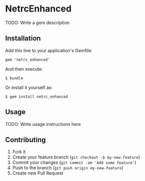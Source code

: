 # NetrcEnhanced

TODO: Write a gem description

## Installation

Add this line to your application's Gemfile:

    gem 'netrc_enhanced'

And then execute:

    $ bundle

Or install it yourself as:

    $ gem install netrc_enhanced

## Usage

TODO: Write usage instructions here

## Contributing

1. Fork it
2. Create your feature branch (`git checkout -b my-new-feature`)
3. Commit your changes (`git commit -am 'Add some feature'`)
4. Push to the branch (`git push origin my-new-feature`)
5. Create new Pull Request
